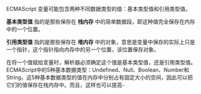 ECMAScript 变量可能包含两种不同数据类型的值：基本类型值和引用类型值。

**基本类型值** 指的是那些保存在 **栈内存** 中的简单数据段，即这种值完全保存在内存中的一个位置。

**引用类型值** 指的是那些保存在 **堆内存** 中的对象，意思是变量中保存的实际上只是一个指针，这个指针指向内存中的另一个位置，该位置保存对象。

在将一个值赋给变量时，解析器必须确定这个值是基本类型值，还是引用类型值。ECMAScript中的5种基本数据类型：Undefined、Null、Boolean、Number和String，这5种基本数据类型的值在内存中分别占有固定大小的空间，因此可以把它们的值保存在栈内存中。而且，这样也可以提高- 
